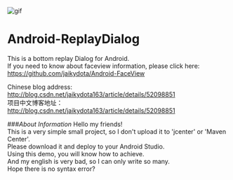 ![gif](https://github.com/jaikydota/Android-ReplayDialog/blob/master/Demo/GIF1.gif)  


# Android-ReplayDialog
This is a bottom replay Dialog for Android.<br>
If you need to know about faceview information, please click here: https://github.com/jaikydota/Android-FaceView<br>

Chinese blog address: http://blog.csdn.net/jaikydota163/article/details/52098851<br>
项目中文博客地址：http://blog.csdn.net/jaikydota163/article/details/52098851<br>


###*About Information*
Hello my friends!<br>
This is a very simple small project, so I don't upload it to 'jcenter' or 'Maven Center'.<br>
Please download it and deploy to your Android Studio.<br>
Using this demo, you will know how to achieve.<br>
And my english is very bad, so I can only write so many.<br>
Hope there is no syntax error?<br>
